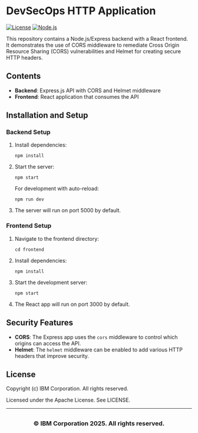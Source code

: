 # DevSecOps HTTP Application

[![License](https://img.shields.io/badge/License-Apache%202.0-blue.svg)](https://opensource.org/licenses/Apache-2.0)
[![Node.js](https://img.shields.io/badge/Node.js-14.x-green.svg)](https://shields.io/)

This repository contains a Node.js/Express backend with a React frontend. It demonstrates the use of CORS middleware to remediate Cross Origin Resource Sharing (CORS) vulnerabilities and Helmet for creating secure HTTP headers.

## Contents

- **Backend**: Express.js API with CORS and Helmet middleware
- **Frontend**: React application that consumes the API

## Installation and Setup

### Backend Setup

1. Install dependencies:
   ```
   npm install
   ```

2. Start the server:
   ```
   npm start
   ```
   
   For development with auto-reload:
   ```
   npm run dev
   ```

3. The server will run on port 5000 by default.

### Frontend Setup

1. Navigate to the frontend directory:
   ```
   cd frontend
   ```

2. Install dependencies:
   ```
   npm install
   ```

3. Start the development server:
   ```
   npm start
   ```

4. The React app will run on port 3000 by default.

## Security Features

- **CORS**: The Express app uses the `cors` middleware to control which origins can access the API.
- **Helmet**: The `helmet` middleware can be enabled to add various HTTP headers that improve security.

## License

Copyright (c) IBM Corporation. All rights reserved.

Licensed under the Apache License. See LICENSE.

---

## <h3 align="center"> © IBM Corporation 2025. All rights reserved. <h3/>